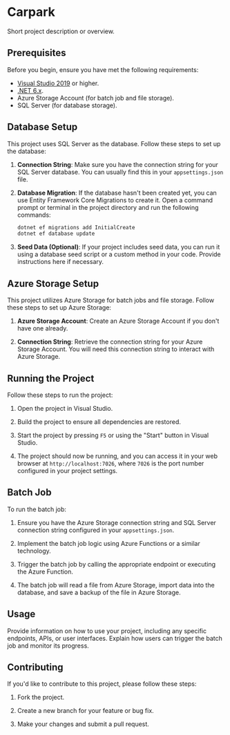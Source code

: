 # Carpark

Short project description or overview.

## Prerequisites

Before you begin, ensure you have met the following requirements:

- [Visual Studio 2019](https://visualstudio.microsoft.com/downloads/) or higher.
- [.NET 6.x](https://dotnet.microsoft.com/download/dotnet/6.0).
- Azure Storage Account (for batch job and file storage).
- SQL Server (for database storage).

## Database Setup

This project uses SQL Server as the database. Follow these steps to set up the database:

1. **Connection String**: Make sure you have the connection string for your SQL Server database. You can usually find this in your `appsettings.json` file.

2. **Database Migration**: If the database hasn't been created yet, you can use Entity Framework Core Migrations to create it. Open a command prompt or terminal in the project directory and run the following commands:

    ```bash
    dotnet ef migrations add InitialCreate
    dotnet ef database update
    ```

3. **Seed Data (Optional)**: If your project includes seed data, you can run it using a database seed script or a custom method in your code. Provide instructions here if necessary.

## Azure Storage Setup

This project utilizes Azure Storage for batch jobs and file storage. Follow these steps to set up Azure Storage:

1. **Azure Storage Account**: Create an Azure Storage Account if you don't have one already.

2. **Connection String**: Retrieve the connection string for your Azure Storage Account. You will need this connection string to interact with Azure Storage.

## Running the Project

Follow these steps to run the project:

1. Open the project in Visual Studio.

2. Build the project to ensure all dependencies are restored.

3. Start the project by pressing `F5` or using the "Start" button in Visual Studio.

4. The project should now be running, and you can access it in your web browser at `http://localhost:7026`, where `7026` is the port number configured in your project settings.

## Batch Job

To run the batch job:

1. Ensure you have the Azure Storage connection string and SQL Server connection string configured in your `appsettings.json`.

2. Implement the batch job logic using Azure Functions or a similar technology.

3. Trigger the batch job by calling the appropriate endpoint or executing the Azure Function.

4. The batch job will read a file from Azure Storage, import data into the database, and save a backup of the file in Azure Storage.

## Usage

Provide information on how to use your project, including any specific endpoints, APIs, or user interfaces. Explain how users can trigger the batch job and monitor its progress.

## Contributing

If you'd like to contribute to this project, please follow these steps:

1. Fork the project.

2. Create a new branch for your feature or bug fix.

3. Make your changes and submit a pull request.